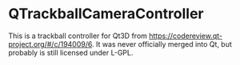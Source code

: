 # QTrackballCameraController

This is a trackball controller for Qt3D from https://codereview.qt-project.org/#/c/194009/6.
It was never officially merged into Qt, but probably is still licensed under L-GPL.
